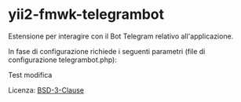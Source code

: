 # yii2-fmwk-telegrambot

Estensione per interagire con il Bot Telegram relativo all'applicazione.

In fase di configurazione richiede i seguenti parametri (file di configurazione telegrambot.php):

Test modifica

Licenza:  [BSD-3-Clause](http://opensource.org/licenses/BSD-3-Clause)